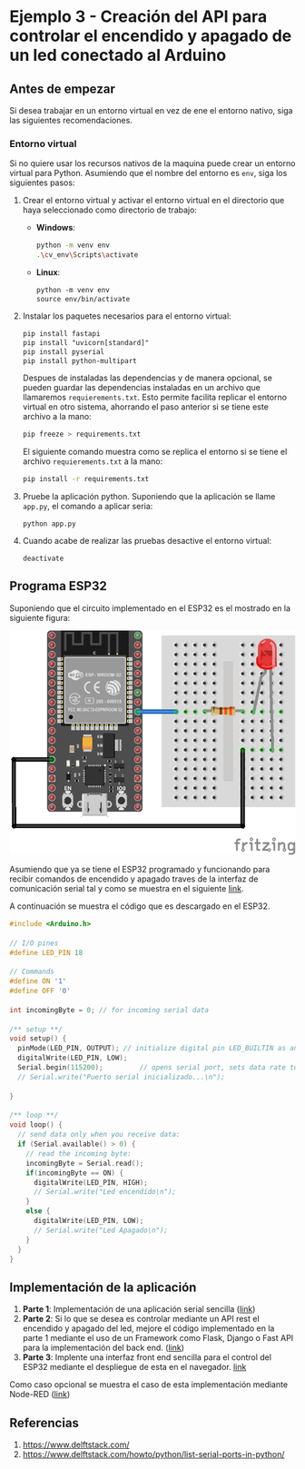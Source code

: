 # Ejemplo 3 - Creación del API para controlar el encendido y apagado de un led conectado al Arduino

## Antes de empezar

Si desea trabajar en un entorno virtual en vez de ene el entorno nativo, siga las siguientes recomendaciones.

### Entorno virtual

Si no quiere usar los recursos nativos de la maquina puede crear un entorno virtual para Python. Asumiendo que el nombre del entorno es `env`, siga los siguientes pasos:

1. Crear el entorno virtual y activar el entorno virtual en el directorio que haya seleccionado como directorio de trabajo:

   * **Windows**:
     
     ```bash
     python -m venv env
     .\cv_env\Scripts\activate 
     ```

   * **Linux**:

     ```
     python -m venv env
     source env/bin/activate
     ```

2. Instalar los paquetes necesarios para el entorno virtual:
    
   ```
   pip install fastapi
   pip install "uvicorn[standard]"
   pip install pyserial
   pip install python-multipart
   ```

   Despues de instaladas las dependencias y de manera opcional, se pueden guardar las dependencias instaladas en un archivo que llamaremos `requierements.txt`. Esto permite facilita replicar el entorno virtual en otro sistema, ahorrando el paso anterior si se tiene este archivo a la mano:

   ```bash
   pip freeze > requirements.txt
   ```

   El siguiente comando muestra como se replica el entorno si se tiene el archivo `requierements.txt` a la mano:

   ```bash
   pip install -r requirements.txt
   ```

3. Pruebe la aplicación python. Suponiendo que la aplicación se llame `app.py`, el comando a aplicar seria:
   
   ```
   python app.py
   ```

4. Cuando acabe de realizar las pruebas desactive el entorno virtual:
   
   ```
   deactivate
   ```

## Programa ESP32

Suponiendo que el circuito implementado en el ESP32 es el mostrado en la siguiente figura:

![montaje](ESP32-serial1_bb.png)

Asumiendo que ya se tiene el ESP32 programado y funcionando para recibir comandos de encendido y apagado traves de la interfaz de comunicación serial tal y como se muestra en el siguiente [link](https://wokwi.com/projects/393263531512991745).

A continuación se muestra el código que es descargado en el ESP32.

```cpp
#include <Arduino.h>

// I/O pines
#define LED_PIN 18

// Commands
#define ON '1'
#define OFF '0'

int incomingByte = 0; // for incoming serial data

/** setup **/
void setup() {  
  pinMode(LED_PIN, OUTPUT); // initialize digital pin LED_BUILTIN as an output.
  digitalWrite(LED_PIN, LOW);
  Serial.begin(115200);         // opens serial port, sets data rate to 115200 bps
  // Serial.write("Puerto serial inicializado...\n");
  
}

/** loop **/
void loop() {
  // send data only when you receive data:
  if (Serial.available() > 0) {
    // read the incoming byte:
    incomingByte = Serial.read();
    if(incomingByte == ON) {
      digitalWrite(LED_PIN, HIGH);    
      // Serial.write("Led encendido\n");     
    }
    else {
      digitalWrite(LED_PIN, LOW);   
      // Serial.write("Led Apagado\n");
    }
  }
}
```

## Implementación de la aplicación

1. **Parte 1**: Implementación de una aplicación serial sencilla ([link](./parte1/README.md))
2. **Parte 2**: Si lo que se desea es controlar mediante un API rest el encendido y apagado del led, mejore el código implementado en la parte 1 mediante el uso de un Framework como Flask, Django o Fast API para la implementación del back end. ([link](./parte2/README.md))
3. **Parte 3**: Implente una interfaz front end sencilla para el control del ESP32 mediante el despliegue de esta en el navegador. [link](./parte3/README.md)

Como caso opcional se muestra el caso de esta implementación mediante Node-RED ([link](./parte2a/README.md))

## Referencias

1. https://www.delftstack.com/
2. https://www.delftstack.com/howto/python/list-serial-ports-in-python/